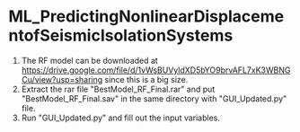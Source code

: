 # ML_PredictingNonlinearDisplacementofSeismicIsolationSystems
1. The RF model can be downloaded at https://drive.google.com/file/d/1vWsBUVyldXD5bYO9brvAFL7xK3WBNGCu/view?usp=sharing since this is a big size.
2. Extract the rar file "BestModel_RF_Final.rar" and put "BestModel_RF_Final.sav" in the same directory with "GUI_Updated.py" file.
3. Run "GUI_Updated.py" and fill out the input variables.
